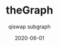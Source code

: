 ---
title: theGraph
date: 2020-06-01
subtitle: qiswap subgraph
link: /
image: https://source.unsplash.com/900x600/?data
---